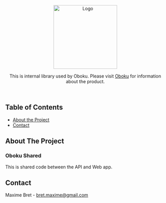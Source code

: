 <p align="center">
  
  <a href="https://github.com/mbret/oboku">
    <img src="https://user-images.githubusercontent.com/1911240/98496751-afc74900-2285-11eb-8ea4-852a3fbc2030.png" alt="Logo" width="200" height="200">
  </a>

  <p align="center">
    This is internal library used by Oboku. Please visit <a href="https://github.com/mbret/oboku/wiki">Oboku</a> for information about the product.
  </p>
</p>

<br />

## Table of Contents

* [About the Project](#about-the-project)
* [Contact](#contact)

## About The Project

### Oboku Shared

This is shared code between the API and Web app.

## Contact

Maxime Bret - bret.maxime@gmail.com
